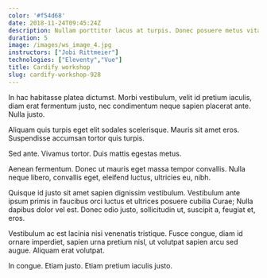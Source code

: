 ```yaml
---
color: '#f54d68'
date: 2018-11-24T09:45:24Z
description: Nullam porttitor lacus at turpis. Donec posuere metus vitae ipsum.
duration: 5
image: /images/ws_image_4.jpg
instructors: ["Jobi Rittmeier"]
technologies: ["Eleventy","Vue"]
title: Cardify workshop
slug: cardify-workshop-928
---
```

In hac habitasse platea dictumst. Morbi vestibulum, velit id pretium iaculis, diam erat fermentum justo, nec condimentum neque sapien placerat ante. Nulla justo.

Aliquam quis turpis eget elit sodales scelerisque. Mauris sit amet eros. Suspendisse accumsan tortor quis turpis.

Sed ante. Vivamus tortor. Duis mattis egestas metus.

Aenean fermentum. Donec ut mauris eget massa tempor convallis. Nulla neque libero, convallis eget, eleifend luctus, ultricies eu, nibh.

Quisque id justo sit amet sapien dignissim vestibulum. Vestibulum ante ipsum primis in faucibus orci luctus et ultrices posuere cubilia Curae; Nulla dapibus dolor vel est. Donec odio justo, sollicitudin ut, suscipit a, feugiat et, eros.

Vestibulum ac est lacinia nisi venenatis tristique. Fusce congue, diam id ornare imperdiet, sapien urna pretium nisl, ut volutpat sapien arcu sed augue. Aliquam erat volutpat.

In congue. Etiam justo. Etiam pretium iaculis justo.

